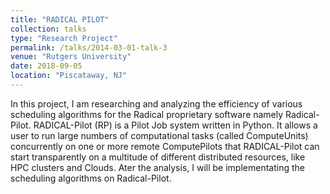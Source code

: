 ```yaml
---
title: "RADICAL PILOT"
collection: talks
type: "Research Project"
permalink: /talks/2014-03-01-talk-3
venue: "Rutgers University"
date: 2018-09-05
location: "Piscataway, NJ"
---
```


In this project, I am researching and analyzing the efficiency of various scheduling algorithms for the Radical proprietary software namely Radical-Pilot. RADICAL-Pilot (RP) is a Pilot Job system written in Python. It allows a user to run large numbers of computational tasks (called ComputeUnits) concurrently on one or more remote ComputePilots that RADICAL-Pilot can start transparently on a multitude of different distributed resources, like HPC clusters and Clouds. Ater the analysis, I will be implementating the scheduling algorithms on Radical-Pilot.
